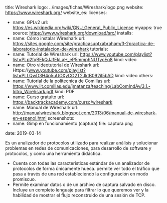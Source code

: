 title: Wireshark
logo: ../images/fichas/Wireshark/logo.png
website: https://www.wireshark.org/
website_es:
licenses:
  - name: GPLv2
    url: https://es.wikipedia.org/wiki/GNU_General_Public_License
myapps: true
source: https://www.wireshark.org/download/src/
installs:
  - name: Cómo instalar Wireshark
    url: https://sites.google.com/site/practicasuptxabraham/3-2practica-de-laboratorio-instalacion-de-wireshark
tutorials:
  - name: Tutorial de Wireshark
    url: https://www.youtube.com/playlist?list=PLp2fqBEkQJJfEkLaH_eP5mmphNUTyoEq8
    kind: video
  - name: Otro videotutorial de Wireshark
    url: Https://www.youtube.com/playlist?list=PLLQwD3H4p5uUOXyCO2T2JktB092iI5bAD
    kind: video
others:
  - name: Tutorial de la politecnica de Comillas
    url: https://www.iit.comillas.edu/jmatanza/teaching/LabComIndAv/3.1.-Intro_Wirehsark.pdf
    kind: PDF
  - name: Curso gratuito
    url: https://backtrackacademy.com/curso/wireshark 
  - name: Manual de Wireshark
    url: http://manualwireshark.blogspot.com/2013/06/manual-de-wireshark-en-espanol.html
screenshots:
  - name: Gimp en funcionamiento (captura)
    file: captura.png

date: 2019-03-14

Es un analizador de protocolos utilizado para realizar análisis y solucionar problemas en redes de comunicaciones, para desarrollo de software y protocolos, y como una herramienta didáctica. 
* Cuenta con todas las características estándar de un analizador de protocolos de forma únicamente hueca. permite ver todo el tráfico que pasa a través de una red estableciendo la configuración en modo promiscuo.
* Permite examinar datos o de un archivo de captura salvado en disco. Incluye un completo lenguaje para filtrar lo que queremos ver y la habilidad de mostrar el flujo reconstruido de una sesión de TCP. 